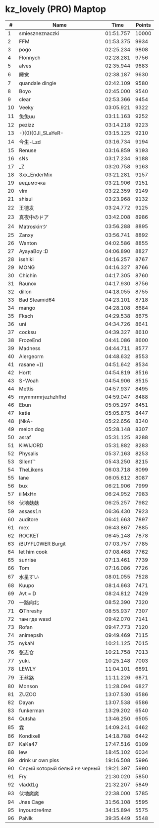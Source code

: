 # kz_lovely (PRO) Maptop

|  # | Name | Time | Points |
|-------------- | -------------- | -------------- | -------------- | 
| 1 | smieszneznaczki | 01:51.757 | 10000 | 
| 2 | FFM | 01:53.375 | 9934 | 
| 3 | pogo | 02:25.234 | 9808 | 
| 4 | Flonnych | 02:28.281 | 9756 | 
| 5 | alves | 02:35.944 | 9683 | 
| 6 | 睡觉 | 02:38.187 | 9630 | 
| 7 | quandale dingle | 02:42.109 | 9580 | 
| 8 | Boyo | 02:45.000 | 9540 | 
| 9 | clear | 02:53.366 | 9454 | 
| 10 | Veeky | 03:05.921 | 9322 | 
| 11 | 兔兔uu | 03:11.163 | 9252 | 
| 12 | pezizz | 03:14.218 | 9223 | 
| 13 | -}{0}{0JI_SLaYeR- | 03:15.125 | 9210 | 
| 14 | 今生-Lzd | 03:16.734 | 9194 | 
| 15 | Renuse | 03:16.859 | 9193 | 
| 16 | sNs | 03:17.234 | 9188 | 
| 17 | _Z | 03:20.758 | 9163 | 
| 18 | 3xx_EnderMix | 03:21.281 | 9157 | 
| 19 | ведьмочка | 03:21.906 | 9151 | 
| 20 | vlm | 03:22.359 | 9149 | 
| 21 | shisui | 03:23.968 | 9132 | 
| 22 | 王德发 | 03:24.772 | 9125 | 
| 23 | 真夜中のドア | 03:42.008 | 8986 | 
| 24 | Matroskinツ | 03:56.288 | 8895 | 
| 25 | Zanxy | 03:56.741 | 8892 | 
| 26 | Wanton | 04:02.586 | 8855 | 
| 27 | AyayaBoy :D | 04:06.890 | 8827 | 
| 28 | isshiki | 04:16.257 | 8767 | 
| 29 | MONG | 04:16.327 | 8766 | 
| 30 | Chichin | 04:17.305 | 8760 | 
| 31 | Raunox | 04:17.930 | 8756 | 
| 32 | dillon | 04:18.055 | 8755 | 
| 33 | Bad Steamid64 | 04:23.101 | 8718 | 
| 34 | mango | 04:28.108 | 8684 | 
| 35 | Fksch | 04:29.538 | 8675 | 
| 36 | uni | 04:34.726 | 8641 | 
| 37 | cocksu | 04:39.327 | 8610 | 
| 38 | FrozeEnd | 04:41.086 | 8600 | 
| 39 | Madness | 04:44.711 | 8577 | 
| 40 | Alergeorm | 04:48.632 | 8553 | 
| 41 | rasane =)) | 04:51.642 | 8534 | 
| 42 | Hortt | 04:54.819 | 8516 | 
| 43 | S-Woah | 04:54.906 | 8515 | 
| 44 | Mettis | 04:57.937 | 8495 | 
| 45 | mymmrmrjezhzhfhd | 04:59.047 | 8488 | 
| 46 | Ebun | 05:05.297 | 8451 | 
| 47 | katie | 05:05.875 | 8447 | 
| 48 | jNkA- | 05:22.656 | 8340 | 
| 49 | melon dog | 05:28.148 | 8307 | 
| 50 | asraf | 05:31.125 | 8288 | 
| 51 | KIWIJORD | 05:31.882 | 8283 | 
| 52 | Physalis | 05:37.163 | 8253 | 
| 53 | SIlent℡ | 05:43.250 | 8215 | 
| 54 | TheLikens | 06:03.718 | 8099 | 
| 55 | lane | 06:05.612 | 8087 | 
| 56 | bux | 06:21.906 | 7999 | 
| 57 | iiiMxHn | 06:24.952 | 7983 | 
| 58 | 伏地菇菇 | 06:25.257 | 7982 | 
| 59 | assass1n | 06:36.430 | 7923 | 
| 60 | auditore | 06:41.663 | 7897 | 
| 61 | mex | 06:43.867 | 7885 | 
| 62 | ROCKET | 06:45.148 | 7878 | 
| 63 | iBUYFL0WER Burgit | 07:03.757 | 7785 | 
| 64 | let him cook | 07:08.468 | 7762 | 
| 65 | sunrise | 07:13.461 | 7739 | 
| 66 | Tom | 07:16.086 | 7726 | 
| 67 | 水星すい | 08:01.055 | 7528 | 
| 68 | Kuupo | 08:14.663 | 7471 | 
| 69 | Avt = D | 08:24.812 | 7429 | 
| 70 | 一路向北 | 08:52.390 | 7320 | 
| 71 | ✪Threshy | 08:55.937 | 7307 | 
| 72 | там где wasd | 09:42.070 | 7141 | 
| 73 | Rofan | 09:47.773 | 7120 | 
| 74 | animepsih | 09:49.469 | 7115 | 
| 75 | nykaN | 10:21.125 | 7015 | 
| 76 | 张志仓 | 10:21.758 | 7013 | 
| 77 | yuki. | 10:25.148 | 7003 | 
| 78 | LEWLY | 11:04.101 | 6891 | 
| 79 | 王丝路 | 11:11.226 | 6871 | 
| 80 | Monson | 11:28.094 | 6827 | 
| 81 | ZUZOO | 13:07.530 | 6586 | 
| 82 | Dayan | 13:07.538 | 6586 | 
| 83 | funkerman | 13:29.202 | 6540 | 
| 84 | Qutsha | 13:46.250 | 6505 | 
| 85 | 霖 | 14:09.241 | 6462 | 
| 86 | Kondixell | 14:18.788 | 6442 | 
| 87 | KaKa47 | 17:47.516 | 6109 | 
| 88 | lew | 18:45.102 | 6034 | 
| 89 | drink ur own piss | 19:16.508 | 5996 | 
| 90 | Серый который белый не черный | 19:21.397 | 5990 | 
| 91 | Fry | 21:30.020 | 5850 | 
| 92 | vladd1g | 21:32.207 | 5849 | 
| 93 | 伏地魔魔 | 22:38.000 | 5785 | 
| 94 | Jnas Cage | 31:56.108 | 5595 | 
| 95 | inyourdre4mz | 34:15.894 | 5575 | 
| 96 | PaNlk | 39:35.449 | 5548 | 

